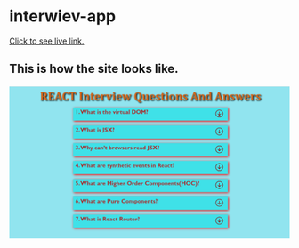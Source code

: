 # interwiev-app
[Click to see live link.](hasan-turkel-react-interwiev.netlify.app)
## This is how the site looks like.
![interwiev-app](./interwiev.gif)
